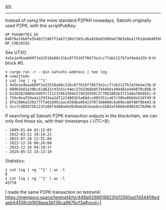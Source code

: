 [src](../src/satoshi_address.rs)

---

Instead of using the more standard P2PKH nowadays, Satoshi originally used P2PK, with this scriptPubKey:

```
OP_PUSHBYTES_65
04678afdb0fe5548271967f1a67130b7105cd6a828e03909a67962e0ea1f61deb649f6bc3f4cef38c4f35504e51ec112de5c384df7ba0b8d578a4c702b6bf11d5f
OP_CHECKSIG
```

See UTXO `4a5e1e4baab89f3a32518a88c31bc87f618f76673e2cc77ab2127b7afdeda33b:0` in block #0.

```console
❯ cargo run -r --bin satoshi-address | tee log
# <omitted>
❯ cat log | rg '^1'
1 4a5e1e4baab89f3a32518a88c31bc87f618f76673e2cc77ab2127b7afdeda33b:0
1 08901b81e39bc61d632c93241c44ec3763366bd57444b01494481ed46079c898:0
1 b338282600dcb99fcf112159b2504e179d343691fc70d1882b3721d0a7664b5c:0
1 f59c0ea559a4a22933ea2d71224002b5a60dcc885351ce67c58ba0bb0a53df49:0
1 dfe1986a5392f7ffa82d95caac650dba064237871b8600c0a99ec86fd0f96443:0
1 2cc7cd85d75b113fa8bf4d80aded938ab261bae8ce1b85afe066e84024276d9b:0
```

If searching all Satoshi P2PK transaction outputs in the blockchain, we can only find these six, with their timestamps (
UTC+8):

```
- 2009-01-04 02:15:05
- 2012-03-21 18:14:21
- 2023-07-28 12:51:04
- 2023-12-16 00:26:08
- 2023-12-16 04:18:37
- 2024-05-22 15:13:18
```

Statistics:

```console
❯ cat log | rg '^1' | wc -l
6
❯ cat log | rg '^2' | wc -l
45778
```

I made the same P2PK transaction on
testnet4: https://mempool.space/testnet4/tx/448a9298619823fd12560ad7d34406e4aeb44556cbf608aaa3bf38ca9876cf3a#vout=1
